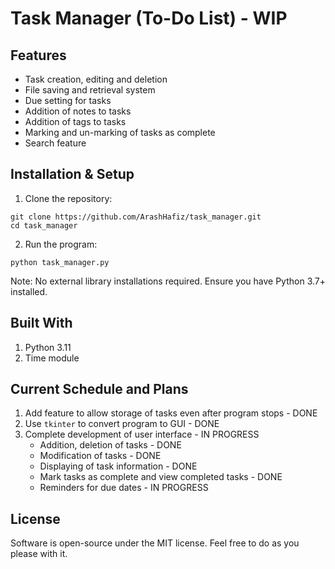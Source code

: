 # Task Manager (To-Do List) - WIP
## Features
- Task creation, editing and deletion
- File saving and retrieval system
- Due setting for tasks
- Addition of notes to tasks
- Addition of tags to tasks
- Marking and un-marking of tasks as complete
- Search feature

## Installation & Setup
1. Clone the repository:
```
git clone https://github.com/ArashHafiz/task_manager.git
cd task_manager
```
2. Run the program:
```
python task_manager.py
```
Note: No external library installations required. Ensure you have Python 3.7+ installed.

## Built With
1. Python 3.11
2. Time module

## Current Schedule and Plans
1. Add feature to allow storage of tasks even after program stops - DONE
2. Use ```tkinter``` to convert program to GUI - DONE
3. Complete development of user interface - IN PROGRESS
   - Addition, deletion of tasks - DONE
   - Modification of tasks - DONE
   - Displaying of task information - DONE
   - Mark tasks as complete and view completed tasks - DONE
   - Reminders for due dates - IN PROGRESS

## License
Software is open-source under the MIT license. Feel free to do as you please with it.

